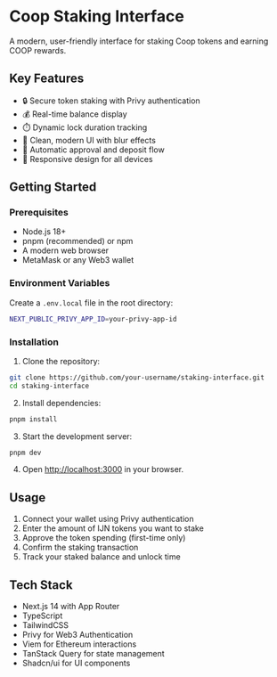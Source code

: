 # Coop Staking Interface

A modern, user-friendly interface for staking Coop tokens and earning COOP rewards.

## Key Features

- 🔒 Secure token staking with Privy authentication
- 💰 Real-time balance display
- ⏱️ Dynamic lock duration tracking
- 🎨 Clean, modern UI with blur effects
- 🔄 Automatic approval and deposit flow
- 📱 Responsive design for all devices

## Getting Started

### Prerequisites

- Node.js 18+
- pnpm (recommended) or npm
- A modern web browser
- MetaMask or any Web3 wallet

### Environment Variables

Create a `.env.local` file in the root directory:

```bash
NEXT_PUBLIC_PRIVY_APP_ID=your-privy-app-id
```

### Installation

1. Clone the repository:

```bash
git clone https://github.com/your-username/staking-interface.git
cd staking-interface
```

2. Install dependencies:

```bash
pnpm install
```

3. Start the development server:

```bash
pnpm dev
```

4. Open [http://localhost:3000](http://localhost:3000) in your browser.

## Usage

1. Connect your wallet using Privy authentication
2. Enter the amount of IJN tokens you want to stake
3. Approve the token spending (first-time only)
4. Confirm the staking transaction
5. Track your staked balance and unlock time

## Tech Stack

- Next.js 14 with App Router
- TypeScript
- TailwindCSS
- Privy for Web3 Authentication
- Viem for Ethereum interactions
- TanStack Query for state management
- Shadcn/ui for UI components
